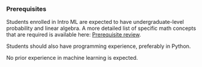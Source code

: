 
### Prerequisites

Students enrolled in Intro ML are expected to have undergraduate-level probability and linear algebra. A more detailed list of specific math concepts that are required is available here: [Prerequisite review](../notes/0-prerequisite-review.html).

Students should also have programming experience, preferably in Python. 

No prior experience in machine learning is expected.

